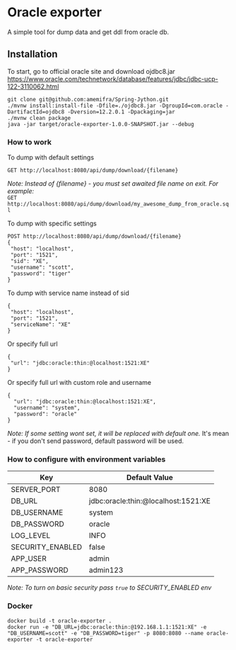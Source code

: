 # Oracle exporter

A simple tool for dump data and get ddl from oracle db. 

## Installation
To start, go to official oracle site and download ojdbc8.jar 
https://www.oracle.com/technetwork/database/features/jdbc/jdbc-ucp-122-3110062.html
```
git clone git@github.com:amemifra/Spring-Jython.git 
./mvnw install:install-file -Dfile=./ojdbc8.jar -DgroupId=com.oracle -DartifactId=ojdbc8 -Dversion=12.2.0.1 -Dpackaging=jar
./mvnw clean package
java -jar target/oracle-exporter-1.0.0-SNAPSHOT.jar --debug
```

### How to work
To dump with default settings
```
GET http://localhost:8080/api/dump/download/{filename}
```
*Note:* _Instead of {filename} - you must set awaited file name on exit. For example:_  
`GET http://localhost:8080/api/dump/download/my_awesome_dump_from_oracle.sql`

To dump with specific settings
```
POST http://localhost:8080/api/dump/download/{filename}
{
 "host": "localhost",
 "port": "1521",
 "sid": "XE",
 "username": "scott",
 "password": "tiger"
}
```

To dump with service name instead of sid
```
{
 "host": "localhost",
 "port": "1521",
 "serviceName": "XE"
}
```

Or specify full url
```
{
 "url": "jdbc:oracle:thin:@localhost:1521:XE"
}
```

Or specify full url with custom role and username
```
{
  "url": "jdbc:oracle:thin:@localhost:1521:XE",
  "username": "system",
  "password": "oracle"
}
```

*Note:* _If some setting wont set, it will be replaced with default one._ It's mean - if you don't send password, default password will be used.  

### How to configure with environment variables
| Key  | Default Value |
| ------------- | ------------- |
| SERVER_PORT  | 8080  |
| DB_URL  | jdbc:oracle:thin:@localhost:1521:XE  |
| DB_USERNAME  | system  |
| DB_PASSWORD  | oracle  |
| LOG_LEVEL  | INFO  |
| SECURITY_ENABLED  | false  |
| APP_USER  | admin  |
| APP_PASSWORD  | admin123  |

*Note:* _To turn on basic security pass `true` to SECURITY_ENABLED env_

### Docker
```
docker build -t oracle-exporter .
docker run -e "DB_URL=jdbc:oracle:thin:@192.168.1.1:1521:XE" -e "DB_USERNAME=scott" -e "DB_PASSWORD=tiger" -p 8080:8080 --name oracle-exporter -t oracle-exporter
```